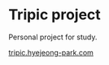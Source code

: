 # Tripic project

Personal project for study.

[tripic.hyejeong-park.com](http://tripic.hyejeong-park.com/)
